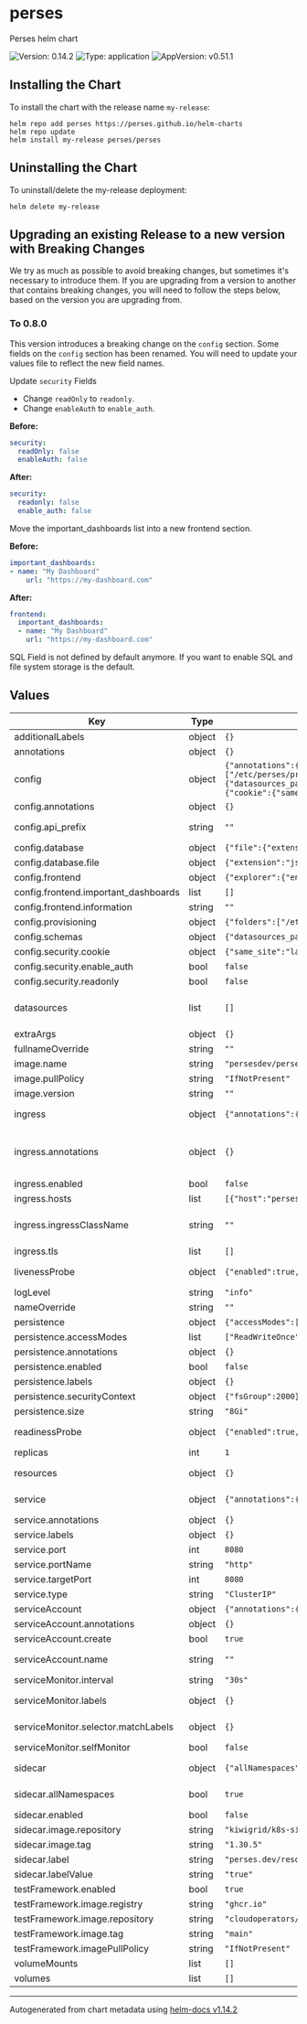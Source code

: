 <!-- Any change to the README file must be must be done on README.md.gotmpl file -->

# perses

Perses helm chart

![Version: 0.14.2](https://img.shields.io/badge/Version-0.14.2-informational?style=flat-square) ![Type: application](https://img.shields.io/badge/Type-application-informational?style=flat-square) ![AppVersion: v0.51.1](https://img.shields.io/badge/AppVersion-v0.51.1-informational?style=flat-square)

## Installing the Chart

To install the chart with the release name `my-release`:

```
helm repo add perses https://perses.github.io/helm-charts
helm repo update
helm install my-release perses/perses
```

## Uninstalling the Chart

To uninstall/delete the my-release deployment:

```
helm delete my-release
```

## Upgrading an existing Release to a new version with Breaking Changes

We try as much as possible to avoid breaking changes, but sometimes it's necessary to introduce them. If you are upgrading from a version to another that contains breaking changes, you will need to follow the steps below,
based on the version you are upgrading from.

### To 0.8.0

This version introduces a breaking change on the `config` section. Some fields on the `config` section has been renamed. You will need to update your values file to reflect the new field names.

Update `security` Fields

- Change `readOnly` to `readonly`.
- Change `enableAuth` to `enable_auth`.

**Before:**

```yaml
security:
  readOnly: false
  enableAuth: false
```

**After:**

```yaml
security:
  readonly: false
  enable_auth: false
```

Move the important_dashboards list into a new frontend section.

**Before:**

```yaml
important_dashboards:
- name: "My Dashboard"
    url: "https://my-dashboard.com"
```

**After:**

```yaml
frontend:
  important_dashboards:
  - name: "My Dashboard"
    url: "https://my-dashboard.com"
```

SQL Field is not defined by default anymore. If you want to enable SQL and file system storage is the default.

## Values

| Key                                  | Type   | Default                                                                                                                                                                                                                                                                                                                                                                                                                                                                                                                                                                                              | Description                                                                                                                                                                                                                                                                                                     |
|--------------------------------------|--------|------------------------------------------------------------------------------------------------------------------------------------------------------------------------------------------------------------------------------------------------------------------------------------------------------------------------------------------------------------------------------------------------------------------------------------------------------------------------------------------------------------------------------------------------------------------------------------------------------|-----------------------------------------------------------------------------------------------------------------------------------------------------------------------------------------------------------------------------------------------------------------------------------------------------------------|
| additionalLabels                     | object | `{}`                                                                                                                                                                                                                                                                                                                                                                                                                                                                                                                                                                                                 |                                                                                                                                                                                                                                                                                                                 |
| annotations                          | object | `{}`                                                                                                                                                                                                                                                                                                                                                                                                                                                                                                                                                                                                 | Statefulset Annotations                                                                                                                                                                                                                                                                                         |
| config                               | object | `{"annotations":{},"api_prefix":"","database":{"file":{"extension":"json","folder":"/perses"}},"frontend":{"explorer":{"enable":true},"important_dashboards":[],"information":""},"provisioning":{"folders":["/etc/perses/provisioning"],"interval":"10m"},"schemas":{"datasources_path":"/etc/perses/cue/schemas/datasources","interval":"5m","panels_path":"/etc/perses/cue/schemas/panels","queries_path":"/etc/perses/cue/schemas/queries","variables_path":"/etc/perses/cue/schemas/variables"},"security":{"cookie":{"same_site":"lax","secure":false},"enable_auth":false,"readonly":false}}` | Perses configuration file ref: https://github.com/perses/perses/blob/main/docs/configuration/configuration.md                                                                                                                                                                                                   |
| config.annotations                   | object | `{}`                                                                                                                                                                                                                                                                                                                                                                                                                                                                                                                                                                                                 | Annotations for config                                                                                                                                                                                                                                                                                          |
| config.api_prefix                    | string | `""`                                                                                                                                                                                                                                                                                                                                                                                                                                                                                                                                                                                                 | Use it in case you want to prefix the API path. By default the API is served with the path /api. With this config, it will be served with the path <api_prefix>/api                                                                                                                                             |
| config.database                      | object | `{"file":{"extension":"json","folder":"/perses"}}`                                                                                                                                                                                                                                                                                                                                                                                                                                                                                                                                                   | Database config based on data base type                                                                                                                                                                                                                                                                         |
| config.database.file                 | object | `{"extension":"json","folder":"/perses"}`                                                                                                                                                                                                                                                                                                                                                                                                                                                                                                                                                            | file system configs                                                                                                                                                                                                                                                                                             |
| config.frontend                      | object | `{"explorer":{"enable":true},"important_dashboards":[],"information":""}`                                                                                                                                                                                                                                                                                                                                                                                                                                                                                                                            | Frontend configuration                                                                                                                                                                                                                                                                                          |
| config.frontend.important_dashboards | list   | `[]`                                                                                                                                                                                                                                                                                                                                                                                                                                                                                                                                                                                                 | Important dashboards list                                                                                                                                                                                                                                                                                       |
| config.frontend.information          | string | `""`                                                                                                                                                                                                                                                                                                                                                                                                                                                                                                                                                                                                 | Information contains markdown content to be display on the home page                                                                                                                                                                                                                                            |
| config.provisioning                  | object | `{"folders":["/etc/perses/provisioning"],"interval":"10m"}`                                                                                                                                                                                                                                                                                                                                                                                                                                                                                                                                          | provisioning config                                                                                                                                                                                                                                                                                             |
| config.schemas                       | object | `{"datasources_path":"/etc/perses/cue/schemas/datasources","interval":"5m","panels_path":"/etc/perses/cue/schemas/panels","queries_path":"/etc/perses/cue/schemas/queries","variables_path":"/etc/perses/cue/schemas/variables"}`                                                                                                                                                                                                                                                                                                                                                                    | Schemas paths                                                                                                                                                                                                                                                                                                   |
| config.security.cookie               | object | `{"same_site":"lax","secure":false}`                                                                                                                                                                                                                                                                                                                                                                                                                                                                                                                                                                 | cookie config                                                                                                                                                                                                                                                                                                   |
| config.security.enable_auth          | bool   | `false`                                                                                                                                                                                                                                                                                                                                                                                                                                                                                                                                                                                              | Enable Authentication                                                                                                                                                                                                                                                                                           |
| config.security.readonly             | bool   | `false`                                                                                                                                                                                                                                                                                                                                                                                                                                                                                                                                                                                              | Configure Perses instance as readonly                                                                                                                                                                                                                                                                           |
| datasources                          | list   | `[]`                                                                                                                                                                                                                                                                                                                                                                                                                                                                                                                                                                                                 | Configure datasources DEPRECATED: This field will be removed in the future release. Please use the 'sidecar' configuration to provision datasources. ref: https://github.com/perses/perses/blob/90beed356243208f14cf2249bebb6f6222cb77ae/docs/datasource.md                                                     |
| extraArgs                            | object | `{}`                                                                                                                                                                                                                                                                                                                                                                                                                                                                                                                                                                                                 | Additional arguments to pass to perses. Set to null for argumentless flags                                                                                                                                                                                                                                      |
| fullnameOverride                     | string | `""`                                                                                                                                                                                                                                                                                                                                                                                                                                                                                                                                                                                                 | Override fully qualified app name                                                                                                                                                                                                                                                                               |
| image.name                           | string | `"persesdev/perses"`                                                                                                                                                                                                                                                                                                                                                                                                                                                                                                                                                                                 | Perses image repository and name                                                                                                                                                                                                                                                                                |
| image.pullPolicy                     | string | `"IfNotPresent"`                                                                                                                                                                                                                                                                                                                                                                                                                                                                                                                                                                                     | Default image pull policy                                                                                                                                                                                                                                                                                       |
| image.version                        | string | `""`                                                                                                                                                                                                                                                                                                                                                                                                                                                                                                                                                                                                 | Overrides the image tag whose default is the chart appVersion.                                                                                                                                                                                                                                                  |
| ingress                              | object | `{"annotations":{},"enabled":false,"hosts":[{"host":"perses.local","paths":[{"path":"/","pathType":"Prefix"}]}],"ingressClassName":"","tls":[]}`                                                                                                                                                                                                                                                                                                                                                                                                                                                     | Configure the ingress resource that allows you to access Perses Frontend ref: https://kubernetes.io/docs/concepts/services-networking/ingress/                                                                                                                                                                  |
| ingress.annotations                  | object | `{}`                                                                                                                                                                                                                                                                                                                                                                                                                                                                                                                                                                                                 | Additional annotations for the Ingress resource. To enable certificate autogeneration, place here your cert-manager annotations. For a full list of possible ingress annotations, please see ref: https://github.com/kubernetes/ingress-nginx/blob/master/docs/user-guide/nginx-configuration/annotations.md    |
| ingress.enabled                      | bool   | `false`                                                                                                                                                                                                                                                                                                                                                                                                                                                                                                                                                                                              | Enable ingress controller resource                                                                                                                                                                                                                                                                              |
| ingress.hosts                        | list   | `[{"host":"perses.local","paths":[{"path":"/","pathType":"Prefix"}]}]`                                                                                                                                                                                                                                                                                                                                                                                                                                                                                                                               | Default host for the ingress resource                                                                                                                                                                                                                                                                           |
| ingress.ingressClassName             | string | `""`                                                                                                                                                                                                                                                                                                                                                                                                                                                                                                                                                                                                 | IngressClass that will be be used to implement the Ingress (Kubernetes 1.18+) This is supported in Kubernetes 1.18+ and required if you have more than one IngressClass marked as the default for your cluster . ref: https://kubernetes.io/blog/2020/04/02/improvements-to-the-ingress-api-in-kubernetes-1.18/ |
| ingress.tls                          | list   | `[]`                                                                                                                                                                                                                                                                                                                                                                                                                                                                                                                                                                                                 | Ingress TLS configuration                                                                                                                                                                                                                                                                                       |
| livenessProbe                        | object | `{"enabled":true,"failureThreshold":5,"initialDelaySeconds":10,"periodSeconds":60,"successThreshold":1,"timeoutSeconds":5}`                                                                                                                                                                                                                                                                                                                                                                                                                                                                          | Liveness probe configuration Ref: https://kubernetes.io/docs/tasks/configure-pod-container/configure-liveness-readiness-startup-probes/                                                                                                                                                                         |
| logLevel                             | string | `"info"`                                                                                                                                                                                                                                                                                                                                                                                                                                                                                                                                                                                             | Log level for Perses be configured in available options "panic", "error", "warning", "info", "debug", "trace"                                                                                                                                                                                                   |
| nameOverride                         | string | `""`                                                                                                                                                                                                                                                                                                                                                                                                                                                                                                                                                                                                 | Override name of the chart used in Kubernetes object names.                                                                                                                                                                                                                                                     |
| persistence                          | object | `{"accessModes":["ReadWriteOnce"],"annotations":{},"enabled":false,"labels":{},"securityContext":{"fsGroup":2000},"size":"8Gi"}`                                                                                                                                                                                                                                                                                                                                                                                                                                                                     | Persistence parameters                                                                                                                                                                                                                                                                                          |
| persistence.accessModes              | list   | `["ReadWriteOnce"]`                                                                                                                                                                                                                                                                                                                                                                                                                                                                                                                                                                                  | PVC Access Modes for data volume                                                                                                                                                                                                                                                                                |
| persistence.annotations              | object | `{}`                                                                                                                                                                                                                                                                                                                                                                                                                                                                                                                                                                                                 | Annotations for the PVC                                                                                                                                                                                                                                                                                         |
| persistence.enabled                  | bool   | `false`                                                                                                                                                                                                                                                                                                                                                                                                                                                                                                                                                                                              | If disabled, it will use a emptydir volume                                                                                                                                                                                                                                                                      |
| persistence.labels                   | object | `{}`                                                                                                                                                                                                                                                                                                                                                                                                                                                                                                                                                                                                 | Labels for the PVC                                                                                                                                                                                                                                                                                              |
| persistence.securityContext          | object | `{"fsGroup":2000}`                                                                                                                                                                                                                                                                                                                                                                                                                                                                                                                                                                                   | Security context for the PVC when persistence is enabled                                                                                                                                                                                                                                                        |
| persistence.size                     | string | `"8Gi"`                                                                                                                                                                                                                                                                                                                                                                                                                                                                                                                                                                                              | PVC Storage Request for data volume                                                                                                                                                                                                                                                                             |
| readinessProbe                       | object | `{"enabled":true,"failureThreshold":5,"initialDelaySeconds":5,"periodSeconds":10,"successThreshold":1,"timeoutSeconds":5}`                                                                                                                                                                                                                                                                                                                                                                                                                                                                           | Readiness probe configuration Ref: https://kubernetes.io/docs/tasks/configure-pod-container/configure-liveness-readiness-startup-probes/                                                                                                                                                                        |
| replicas                             | int    | `1`                                                                                                                                                                                                                                                                                                                                                                                                                                                                                                                                                                                                  | Number of pod replicas.                                                                                                                                                                                                                                                                                         |
| resources                            | object | `{}`                                                                                                                                                                                                                                                                                                                                                                                                                                                                                                                                                                                                 | Resource limits & requests. Update according to your own use case as these values might be too low for a typical deployment. ref: https://kubernetes.io/docs/concepts/configuration/manage-resources-containers/                                                                                                |
| service                              | object | `{"annotations":{},"labels":{},"port":8080,"portName":"http","targetPort":8080,"type":"ClusterIP"}`                                                                                                                                                                                                                                                                                                                                                                                                                                                                                                  | Expose the Perses service to be accessed from outside the cluster (LoadBalancer service). or access it from within the cluster (ClusterIP service). Set the service type and the port to serve it.                                                                                                              |
| service.annotations                  | object | `{}`                                                                                                                                                                                                                                                                                                                                                                                                                                                                                                                                                                                                 | Annotations to add to the service                                                                                                                                                                                                                                                                               |
| service.labels                       | object | `{}`                                                                                                                                                                                                                                                                                                                                                                                                                                                                                                                                                                                                 | Labels to add to the service                                                                                                                                                                                                                                                                                    |
| service.port                         | int    | `8080`                                                                                                                                                                                                                                                                                                                                                                                                                                                                                                                                                                                               | Service Port                                                                                                                                                                                                                                                                                                    |
| service.portName                     | string | `"http"`                                                                                                                                                                                                                                                                                                                                                                                                                                                                                                                                                                                             | Service Port Name                                                                                                                                                                                                                                                                                               |
| service.targetPort                   | int    | `8080`                                                                                                                                                                                                                                                                                                                                                                                                                                                                                                                                                                                               | Perses running port                                                                                                                                                                                                                                                                                             |
| service.type                         | string | `"ClusterIP"`                                                                                                                                                                                                                                                                                                                                                                                                                                                                                                                                                                                        | Service Type                                                                                                                                                                                                                                                                                                    |
| serviceAccount                       | object | `{"annotations":{},"create":true,"name":""}`                                                                                                                                                                                                                                                                                                                                                                                                                                                                                                                                                         | Service account for Perses to use.                                                                                                                                                                                                                                                                              |
| serviceAccount.annotations           | object | `{}`                                                                                                                                                                                                                                                                                                                                                                                                                                                                                                                                                                                                 | Annotations to add to the service account                                                                                                                                                                                                                                                                       |
| serviceAccount.create                | bool   | `true`                                                                                                                                                                                                                                                                                                                                                                                                                                                                                                                                                                                               | Specifies whether a service account should be created                                                                                                                                                                                                                                                           |
| serviceAccount.name                  | string | `""`                                                                                                                                                                                                                                                                                                                                                                                                                                                                                                                                                                                                 | The name of the service account to use. If not set and create is true, a name is generated using the fullname template                                                                                                                                                                                          |
| serviceMonitor.interval              | string | `"30s"`                                                                                                                                                                                                                                                                                                                                                                                                                                                                                                                                                                                              | Interval for the serviceMonitor                                                                                                                                                                                                                                                                                 |
| serviceMonitor.labels                | object | `{}`                                                                                                                                                                                                                                                                                                                                                                                                                                                                                                                                                                                                 | Labels to add to the ServiceMonitor so that Prometheus can discover it. These labels should match the 'serviceMonitorSelector.matchLabels' defined in your Prometheus CR.                                                                                                                                       |
| serviceMonitor.selector.matchLabels  | object | `{}`                                                                                                                                                                                                                                                                                                                                                                                                                                                                                                                                                                                                 | Selector used by the ServiceMonitor to find which Perses service to scrape metrics from. These matchLabels should match the labels on your Perses service.                                                                                                                                                      |
| serviceMonitor.selfMonitor           | bool   | `false`                                                                                                                                                                                                                                                                                                                                                                                                                                                                                                                                                                                              | Create a serviceMonitor for Perses                                                                                                                                                                                                                                                                              |
| sidecar                              | object | `{"allNamespaces":true,"enabled":false,"image":{"repository":"kiwigrid/k8s-sidecar","tag":"1.30.5"},"label":"perses.dev/resource","labelValue":"true"}`                                                                                                                                                                                                                                                                                                                                                                                                                                              | Sidecar configuration that watches for ConfigMaps with the specified label/labelValue and loads them into Perses provisioning                                                                                                                                                                                   |
| sidecar.allNamespaces                | bool   | `true`                                                                                                                                                                                                                                                                                                                                                                                                                                                                                                                                                                                               | check for configmaps from all namespaces. When set to false, it will only check for configmaps in the same namespace as the Perses instance                                                                                                                                                                     |
| sidecar.enabled                      | bool   | `false`                                                                                                                                                                                                                                                                                                                                                                                                                                                                                                                                                                                              | Enable the sidecar container for ConfigMap provisioning                                                                                                                                                                                                                                                         |
| sidecar.image.repository             | string | `"kiwigrid/k8s-sidecar"`                                                                                                                                                                                                                                                                                                                                                                                                                                                                                                                                                                             | Container image repository for the sidecar                                                                                                                                                                                                                                                                      |
| sidecar.image.tag                    | string | `"1.30.5"`                                                                                                                                                                                                                                                                                                                                                                                                                                                                                                                                                                                           | Container image tag for the sidecar                                                                                                                                                                                                                                                                             |
| sidecar.label                        | string | `"perses.dev/resource"`                                                                                                                                                                                                                                                                                                                                                                                                                                                                                                                                                                              | Label key to watch for ConfigMaps containing Perses resources                                                                                                                                                                                                                                                   |
| sidecar.labelValue                   | string | `"true"`                                                                                                                                                                                                                                                                                                                                                                                                                                                                                                                                                                                             | Label value to watch for ConfigMaps containing Perses resources                                                                                                                                                                                                                                                 |
| testFramework.enabled                | bool   | `true`                                                                                                                                                                                                                                                                                                                                                                                                                                                                                                                                                                                               |                                                                                                                                                                                                                                                                                                                 |
| testFramework.image.registry         | string | `"ghcr.io"`                                                                                                                                                                                                                                                                                                                                                                                                                                                                                                                                                                                          |                                                                                                                                                                                                                                                                                                                 |
| testFramework.image.repository       | string | `"cloudoperators/greenhouse-extensions-integration-test"`                                                                                                                                                                                                                                                                                                                                                                                                                                                                                                                                            |                                                                                                                                                                                                                                                                                                                 |
| testFramework.image.tag              | string | `"main"`                                                                                                                                                                                                                                                                                                                                                                                                                                                                                                                                                                                             |                                                                                                                                                                                                                                                                                                                 |
| testFramework.imagePullPolicy        | string | `"IfNotPresent"`                                                                                                                                                                                                                                                                                                                                                                                                                                                                                                                                                                                     |                                                                                                                                                                                                                                                                                                                 |
| volumeMounts                         | list   | `[]`                                                                                                                                                                                                                                                                                                                                                                                                                                                                                                                                                                                                 | Additional VolumeMounts on the output StatefulSet definition.                                                                                                                                                                                                                                                   |
| volumes                              | list   | `[]`                                                                                                                                                                                                                                                                                                                                                                                                                                                                                                                                                                                                 | Additional volumes on the output StatefulSet definition.                                                                                                                                                                                                                                                        |

---

Autogenerated from chart metadata using [helm-docs v1.14.2](https://github.com/norwoodj/helm-docs/releases/v1.14.2)
